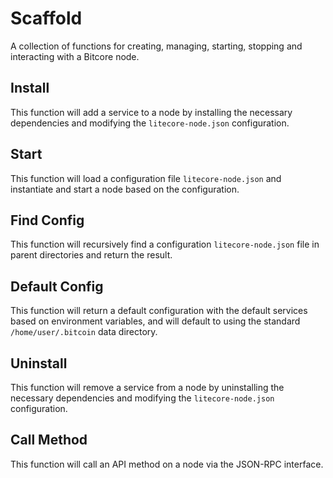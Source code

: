 # Scaffold
A collection of functions for creating, managing, starting, stopping and interacting with a Bitcore node.

## Install
This function will add a service to a node by installing the necessary dependencies and modifying the `litecore-node.json` configuration.

## Start
This function will load a configuration file `litecore-node.json` and instantiate and start a node based on the configuration.

## Find Config
This function will recursively find a configuration `litecore-node.json` file in parent directories and return the result.

## Default Config
This function will return a default configuration with the default services based on environment variables, and will default to using the standard `/home/user/.bitcoin` data directory.

## Uninstall
This function will remove a service from a node by uninstalling the necessary dependencies and modifying the `litecore-node.json` configuration.

## Call Method
This function will call an API method on a node via the JSON-RPC interface.
